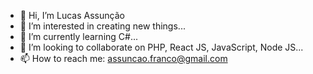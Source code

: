 - 👋 Hi, I’m Lucas Assunção
- 👀 I’m interested in creating new things...
- 🌱 I’m currently learning C#...
- 💞️ I’m looking to collaborate on PHP, React JS, JavaScript, Node JS...
- 📫 How to reach me: assuncao.franco@gmail.com

<!---
assuncaofranco/assuncaofranco is a ✨ special ✨ repository because its `README.md` (this file) appears on your GitHub profile.
You can click the Preview link to take a look at your changes.
--->
